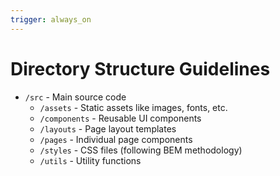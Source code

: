 ```yaml
---
trigger: always_on
---
```


# Directory Structure Guidelines

- `/src` - Main source code
  - `/assets` - Static assets like images, fonts, etc.
  - `/components` - Reusable UI components
  - `/layouts` - Page layout templates
  - `/pages` - Individual page components
  - `/styles` - CSS files (following BEM methodology)
  - `/utils` - Utility functions